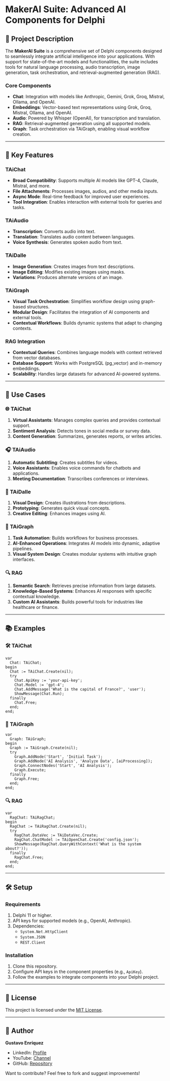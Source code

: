 
# MakerAI Suite: Advanced AI Components for Delphi


## 📌 Project Description

The **MakerAI Suite** is a comprehensive set of Delphi components designed to seamlessly integrate artificial intelligence into your applications. With support for state-of-the-art models and functionalities, the suite includes tools for natural language processing, audio transcription, image generation, task orchestration, and retrieval-augmented generation (RAG).

### Core Components

- **Chat**: Integration with models like Anthropic, Gemini, Grok, Groq, Mistral, Ollama, and OpenAI.
- **Embeddings**: Vector-based text representations using Grok, Groq, Mistral, Ollama, and OpenAI.
- **Audio**: Powered by Whisper (OpenAI), for transcription and translation.
- **RAG**: Retrieval-augmented generation using all supported models.
- **Graph**: Task orchestration via TAiGraph, enabling visual workflow creation.

---

## 🌟 Key Features

### TAiChat
- **Broad Compatibility**: Supports multiple AI models like GPT-4, Claude, Mistral, and more.
- **File Attachments**: Processes images, audios, and other media inputs.
- **Async Mode**: Real-time feedback for improved user experiences.
- **Tool Integration**: Enables interaction with external tools for queries and tasks.

### TAiAudio
- **Transcription**: Converts audio into text.
- **Translation**: Translates audio content between languages.
- **Voice Synthesis**: Generates spoken audio from text.

### TAiDalle
- **Image Generation**: Creates images from text descriptions.
- **Image Editing**: Modifies existing images using masks.
- **Variations**: Produces alternate versions of an image.

### TAiGraph
- **Visual Task Orchestration**: Simplifies workflow design using graph-based structures.
- **Modular Design**: Facilitates the integration of AI components and external tools.
- **Contextual Workflows**: Builds dynamic systems that adapt to changing contexts.

### RAG Integration
- **Contextual Queries**: Combines language models with context retrieved from vector databases.
- **Database Support**: Works with PostgreSQL (pg_vector) and in-memory embeddings.
- **Scalability**: Handles large datasets for advanced AI-powered systems.

---

## 🎯 Use Cases

### 🌐 **TAiChat**
1. **Virtual Assistants**: Manages complex queries and provides contextual support.
2. **Sentiment Analysis**: Detects tones in social media or survey data.
3. **Content Generation**: Summarizes, generates reports, or writes articles.

### 🎧 **TAiAudio**
1. **Automatic Subtitling**: Creates subtitles for videos.
2. **Voice Assistants**: Enables voice commands for chatbots and applications.
3. **Meeting Documentation**: Transcribes conferences or interviews.

### 🎨 **TAiDalle**
1. **Visual Design**: Creates illustrations from descriptions.
2. **Prototyping**: Generates quick visual concepts.
3. **Creative Editing**: Enhances images using AI.

### 🧩 **TAiGraph**
1. **Task Automation**: Builds workflows for business processes.
2. **AI-Enhanced Operations**: Integrates AI models into dynamic, adaptive pipelines.
3. **Visual System Design**: Creates modular systems with intuitive graph interfaces.

### 🔍 **RAG**
1. **Semantic Search**: Retrieves precise information from large datasets.
2. **Knowledge-Based Systems**: Enhances AI responses with specific contextual knowledge.
3. **Custom AI Assistants**: Builds powerful tools for industries like healthcare or finance.

---

## 📚 Examples

### 🛠️ TAiChat
```delphi
var
  Chat: TAiChat;
begin
  Chat := TAiChat.Create(nil);
  try
    Chat.ApiKey := 'your-api-key';
    Chat.Model := 'gpt-4';
    Chat.AddMessage('What is the capital of France?', 'user');
    ShowMessage(Chat.Run);
  finally
    Chat.Free;
  end;
end;
```

### 🧩 TAiGraph
```delphi
var
  Graph: TAiGraph;
begin
  Graph := TAiGraph.Create(nil);
  try
    Graph.AddNode('Start', 'Initial Task');
    Graph.AddNode('AI Analysis', 'Analyze Data', [aiProcessing]);
    Graph.ConnectNodes('Start', 'AI Analysis');
    Graph.Execute;
  finally
    Graph.Free;
  end;
end;
```

### 🔍 RAG
```delphi
var
  RagChat: TAiRagChat;
begin
  RagChat := TAiRagChat.Create(nil);
  try
    RagChat.DataVec := TAiDataVec.Create;
    RagChat.ChatModel := TAiOpenChat.Create('config.json');
    ShowMessage(RagChat.QueryWithContext('What is the system about?'));
  finally
    RagChat.Free;
  end;
end;
```

---

## 🛠️ Setup

### Requirements
1. Delphi 11 or higher.
2. API keys for supported models (e.g., OpenAI, Anthropic).
3. Dependencies:
   - `System.Net.HttpClient`
   - `System.JSON`
   - `REST.Client`

### Installation
1. Clone this repository.
2. Configure API keys in the component properties (e.g., `ApiKey`).
3. Follow the examples to integrate components into your Delphi project.

---

## 📜 License

This project is licensed under the [MIT License](LICENSE).

---

## 👤 Author

**Gustavo Enríquez**  
- LinkedIn: [Profile](https://www.linkedin.com/in/gustavo-enriquez-3937654a/)  
- YouTube: [Channel](https://www.youtube.com/@cimamaker3945)  
- GitHub: [Repository](https://github.com/gustavoeenriquez/)  

Want to contribute? Feel free to fork and suggest improvements!

